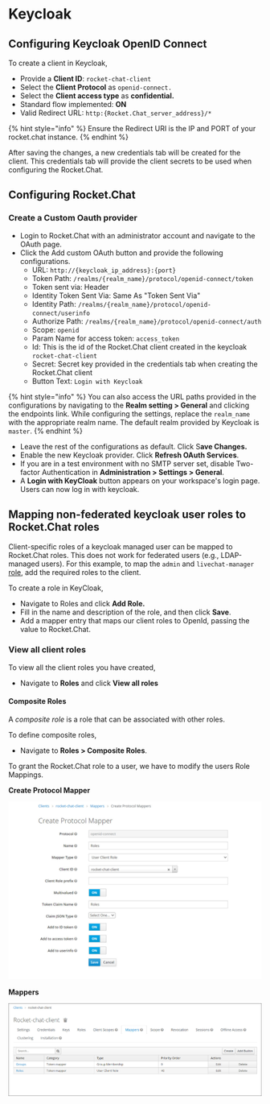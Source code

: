 # Keycloak

## Configuring Keycloak OpenID Connect

To create a client in Keycloak,

* Provide a **Client ID**: `rocket-chat-client`
* Select the **Client Protocol** as `openid-connect.`
* Select the **Client access type** as **confidential.**
* Standard flow implemented: **ON**
* Valid Redirect URL: `http:{Rocket.Chat_server_address}/*`

{% hint style="info" %}
Ensure the Redirect URI is the IP and PORT of your rocket.chat instance.
{% endhint %}

After saving the changes, a new credentials tab will be created for the client. This credentials tab will provide the client secrets to be used when configuring the Rocket.Chat.

## Configuring Rocket.Chat

### Create a Custom Oauth provider

* Login to Rocket.Chat with an administrator account and navigate to the OAuth page.
* Click the Add custom OAuth button and provide the following configurations.
  * URL: `http://{keycloak_ip_address}:{port}`
  * Token Path: `/realms/{realm_name}/protocol/openid-connect/token`
  * Token sent via: Header
  * Identity Token Sent Via: Same As "Token Sent Via"
  * Identity Path: `/realms/{realm_name}/protocol/openid-connect/userinfo`
  * Authorize Path: `/realms/{realm_name}/protocol/openid-connect/auth`
  * Scope: `openid`
  * Param Name for access token: `access_token`
  * Id: This is the id of the Rocket.Chat client created in the keycloak `rocket-chat-client`
  * Secret: Secret key provided in the credentials tab when creating the Rocket.Chat client
  * Button Text: `Login with Keycloak`

{% hint style="info" %}
You can also access the URL paths provided in the configurations by navigating to the **Realm setting > General** and clicking the endpoints link. While configuring the settings, replace the `realm_name` with the appropriate realm name. The default realm provided by Keycloak is `master`.
{% endhint %}

* Leave the rest of the configurations as default. Click S**ave Changes.**
* Enable the new Keycloak provider. Click **Refresh OAuth Services**.
* If you are in a test environment with no SMTP server set, disable Two-factor Authentication in **Administration > Settings > General**.
* A **Login with KeyCloak** button appears on your workspace's login page. Users can now log in with keycloak.

## Mapping non-federated keycloak user roles to Rocket.Chat roles

Client-specific roles of a keycloak managed user can be mapped to Rocket.Chat roles. This does not work for federated users (e.g., LDAP-managed users). For this example, to map the `admin` and `livechat-manager` [role](../../../../use-rocket.chat/workspace-administration/permissions.md#roles), add the required roles to the client.

To create a role in KeyCloak,

* Navigate to Roles and click **Add Role.**
* Fill in the name and description of the role, and then click **Save**.
* Add a mapper entry that maps our client roles to OpenId, passing the value to Rocket.Chat.

### **View all client roles**

To view all the client roles you have created,

* Navigate to **Roles** and click **View all roles**

#### **Composite Roles**

A _composite role_ is a role that can be associated with other roles.

To define composite roles,

* Navigate to **Roles > Composite Roles**.

To grant the Rocket.Chat role to a user, we have to modify the users Role Mappings.

**Create Protocol Mapper**

![Create Protocol Mapper](../../../../.gitbook/assets/Createprotocalmapping.jpg)

**Mappers**

![Mappers](../../../../.gitbook/assets/mappersrc.jpg)
